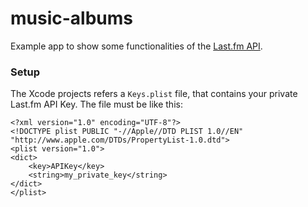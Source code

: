 # music-albums

Example app to show some functionalities of the [Last.fm API](https://www.last.fm/api/intro).

### Setup

The Xcode projects refers a `Keys.plist` file, that contains your private Last.fm API Key. The file must be like this:

```
<?xml version="1.0" encoding="UTF-8"?>
<!DOCTYPE plist PUBLIC "-//Apple//DTD PLIST 1.0//EN" "http://www.apple.com/DTDs/PropertyList-1.0.dtd">
<plist version="1.0">
<dict>
	<key>APIKey</key>
	<string>my_private_key</string>
</dict>
</plist>
```
